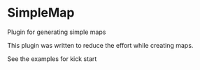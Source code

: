 # SimpleMap
Plugin for generating simple maps

This plugin was written to reduce the effort while creating maps.

See the examples for kick start
